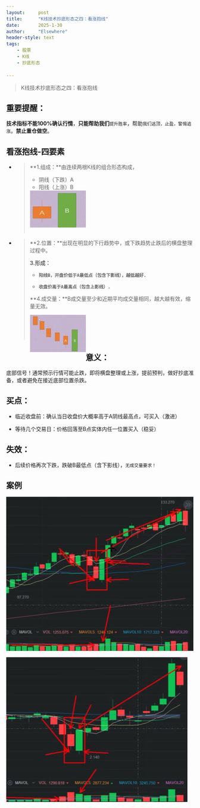 ```yaml
---
layout: 	post
title: 		"K线技术抄底形态之四：看涨抱线"
date:       2025-1-30
author: 	"Elsewhere"
header-style: text
tags:
    - 股票
    - K线  
    - 抄底形态 

---
```


> K线技术抄底形态之四：看涨抱线

## 重要提醒：

**技术指标不能100%确认行情**，**只能帮助我们**`提升胜率`，帮助`我们逃顶，止盈，警惕追涨`。**禁止重仓做空**。



## 看涨抱线-四要素

- > **1.组成：**由连续两根K线的组合形态构成，
  >
  > - 阴线（下跌）A
  > - 阳线（上涨）B
  >
  > <img src="/img/2025/01-30-24/1-1.jpg" width = "150" height = "100"  align=left />
  >
  > <br><br><br><br><br><br>

- > **2.位置：**出现在明显的下行趋势中，或下跌趋势止跌后的横盘整理过程中。
  >
  > **3.形成：**
  >
  > - **`阳线B，开盘价低于A最低点（包含下影线），越低越好.`**
  >
  > - **`收盘价高于A最高点（包含上影线）.`**
  >
  > **4.成交量：**B成交量至少和近期平均成交量相同，越大越有效，缩量无效。
  >
  > <img src="/img/2025/01-30-24/2-2.jpg" width = "150" height = "100"  align=left />
  >
  > <br><br><br><br>

## 意义：

底部信号！通常预示行情可能止跌，即将横盘整理或上涨，提前预判，做好抄底准备，或者避免在接近底部位置杀跌。



## 买点：
- 临近收盘前：确认当日收盘价大概率高于A阴线最高点，可买入（激进）

- 等待几个交易日：价格回落至B点实体内任一位置买入（稳妥）

  

## 失效：

- 后续价格再次下跌，跌破B最低点（含下影线），`无成交量要求！`

## 案例

![img](/img/2025/01-30-24/4.jpg)

![img](/img/2025/01-30-24/5.jpg)
